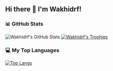 ## Hi there 👋 I'm Wakhidrf!

### 📊 GitHub Stats

![Wakhidrf's GitHub Stats](https://github-readme-stats.vercel.app/api?username=wakhidrf&show_icons=true&theme=radical)
[![Wakhidrf's Trophies](https://github-profile-trophy.vercel.app/?username=wakhidrf&theme=gruvbox)](https://github.com/ryo-ma/github-profile-trophy)

### 💻 My Top Languages

[![Top Langs](https://github-readme-stats.vercel.app/api/top-langs/?username=wakhidrf&layout=compact&theme=radical)](https://github.com/anuraghazra/github-readme-stats)
<!--
**wakhidrf/wakhidrf** is a ✨ _special_ ✨ repository because its `README.md` (this file) appears on your GitHub profile.

Here are some ideas to get you started:

- 🔭 I’m currently working on ...
- 🌱 I’m currently learning ...
- 👯 I’m looking to collaborate on ...
- 🤔 I’m looking for help with ...
- 💬 Ask me about ...
- 📫 How to reach me: ...
- 😄 Pronouns: ...
- ⚡ Fun fact: ...
-->
